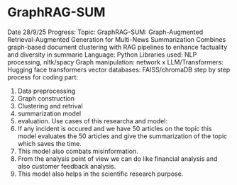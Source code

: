 # GraphRAG-SUM

Date 28/9/25
 Progress:
 Topic: GraphRAG-SUM: Graph-Augmented Retrieval-Augmented Generation for Multi-News Summarization
 Combines graph-based document clustering with RAG pipelines to enhance factuality and diversity in summarie
 Language: Python
 Libraries used: NLP processing, nltk/spacy
 Graph manipulation: network x
 LLM/Transformers: Hugging face transformers
 vector databases: FAISS/chromaDB
 step by step process for coding part:
 1. Data preprocessing
 2. Graph construction
 3. Clustering and retrival
 4. summarization model
 5. evaluation.
 Use cases of this researcha and model:
 1. If any incident is occured and we have 50 articles on the topic this model evaluates  the 50 articles and give the summarization of the topic which saves the time.
 2. This model also combats misinformation.
 3. From the analysis point of view we can do like financial analysis and also customer feedback analysis.
 4. This model also helps in the scientific research purpose.
